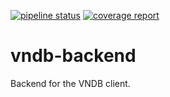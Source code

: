 [![pipeline status](https://gitlab.com/PragunSaini/vndb-backend/badges/master/pipeline.svg)](https://gitlab.com/PragunSaini/vndb-backend/-/commits/master) [![coverage report](https://gitlab.com/PragunSaini/vndb-backend/badges/master/coverage.svg)](https://gitlab.com/PragunSaini/vndb-backend/-/commits/master)

# vndb-backend

Backend for the VNDB client.
